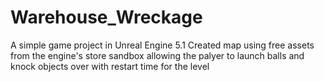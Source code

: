 # Warehouse_Wreckage
A simple game project in Unreal Engine 5.1
Created map using free assets from the engine's store 
sandbox allowing the palyer to launch balls and knock objects over with restart time for the level
